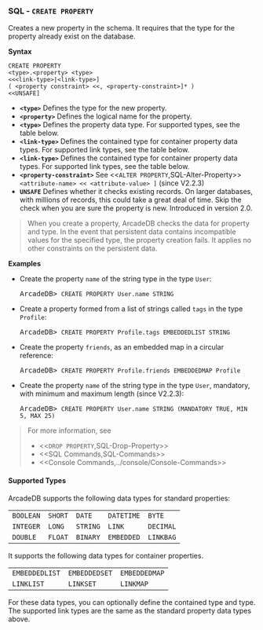 
### SQL - `CREATE PROPERTY`

Creates a new property in the schema.  It requires that the type for the property already exist on the database.

**Syntax**

```
CREATE PROPERTY 
<type>.<property> <type> 
<<<link-type>|<link-type>] 
( <property constraint> <<, <property-constraint>]* ) 
<<UNSAFE]
```

- **`<type>`** Defines the type for the new property.
- **`<property>`** Defines the logical name for the property.
- **`<type>`** Defines the property data type.  For supported types, see the table below.
- **`<link-type>`** Defines the contained type for container property data types.  For supported link types, see the table below.
- **`<link-type>`** Defines the contained type for container property data types.  For supported link types, see the table below.
- **`<property-constraint>`** See <<`ALTER PROPERTY`,SQL-Alter-Property>> `<attribute-name> << <attribute-value> ]` (since V2.2.3)
- **`UNSAFE`** Defines whether it checks existing records.  On larger databases, with millions of records, this could take a great deal of time.  Skip the check when you are sure the property is new.  Introduced in version 2.0.


>When you create a property, ArcadeDB checks the data for property and type.  In the event that persistent data contains incompatible values for the specified type, the property creation fails.  It applies no other constraints on the persistent data.

**Examples**

- Create the property `name` of the string type in the type `User`:

  <pre>
  ArcadeDB> <code type="lang-sql userinput">CREATE PROPERTY User.name STRING</code>
  </pre>

- Create a property formed from a list of strings called `tags` in the type `Profile`:

  <pre>
  ArcadeDB> <code type="lang-sql userinput">CREATE PROPERTY Profile.tags EMBEDDEDLIST STRING</code>
  </pre>

- Create the property `friends`, as an embedded map in a circular reference:

  <pre>
  ArcadeDB> <code type='lang-sql userinput'>CREATE PROPERTY Profile.friends EMBEDDEDMAP Profile</code>
  </pre>

- Create the property `name` of the string type in the type `User`, mandatory, with minimum and maximum length (since V2.2.3):

  <pre>
  ArcadeDB> <code type="lang-sql userinput">CREATE PROPERTY User.name STRING (MANDATORY TRUE, MIN 5, MAX 25)  </code>
  </pre>



>For more information, see
>
>- <<`DROP PROPERTY`,SQL-Drop-Property>>
>- <<SQL Commands,SQL-Commands>>
>- <<Console Commands,../console/Console-Commands>>


#### Supported Types

ArcadeDB supports the following data types for standard properties:

| | | | | |
|---|---|---|---|---|
| `BOOLEAN` | `SHORT` | `DATE` | `DATETIME` | `BYTE`|
| `INTEGER` | `LONG` | `STRING` | `LINK` | `DECIMAL` |
| `DOUBLE` | `FLOAT` | `BINARY` | `EMBEDDED` | `LINKBAG` |

It supports the following data types for container properties.  

||||
|---|---|---|
| `EMBEDDEDLIST` | `EMBEDDEDSET` | `EMBEDDEDMAP` |
| `LINKLIST` | `LINKSET` | `LINKMAP` |

For these data types, you can optionally define the contained type and type.  The supported link types are the same as the standard property data types above.



